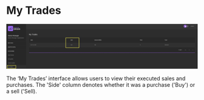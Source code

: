 # My Trades

![exchange-mytrades](../images/exchange/exchange-mytrades.png)

The ‘My Trades’ interface allows users to view their executed sales and purchases. The 'Side' column denotes whether it was a purchase ('Buy') or a sell ('Sell). 